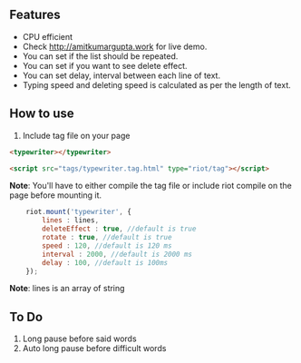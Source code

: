 ## Features

* CPU efficient
* Check http://amitkumargupta.work for live demo.
* You can set if the list should be repeated.
* You can set if you want to see delete effect.
* You can set delay, interval between each line of text.
* Typing speed and deleting speed is calculated as per the length of text.

## How to use

1. Include tag file on your page

```html
<typewriter></typewriter>

<script src="tags/typewriter.tag.html" type="riot/tag"></script> 
```

**Note**: You'll have to either compile the tag file or include riot compile on the page before mounting it.

```js
    riot.mount('typewriter', { 
        lines : lines,
        deleteEffect : true, //default is true
        rotate : true, //default is true
        speed : 120, //default is 120 ms
        interval : 2000, //default is 2000 ms
        delay : 100, //default is 100ms
    });
```

**Note**: lines is an array of string

## To Do
1. Long pause before said words
2. Auto long pause before difficult words
